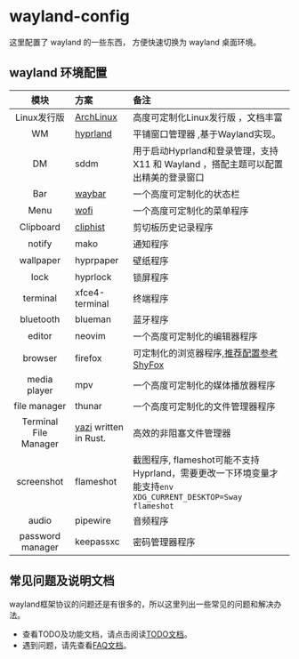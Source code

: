 # wayland-config

这里配置了 wayland 的一些东西， 方便快速切换为 wayland 桌面环境。

## wayland 环境配置

| 模块 | 方案 |  备注   |
| :----: | :----- | :----- |
| Linux发行版 |  [ArchLinux](https://archlinux.org/) | 高度可定制化Linux发行版 ，文档丰富 |
|   WM   |      [hyprland](https://wiki.hyprland.org/) |  平铺窗口管理器 ,基于Wayland实现。|
|   DM   |   sddm |   用于启动Hyprland和登录管理，支持X11 和 Wayland ，搭配主题可以配置出精美的登录窗口 |
|  Bar   |  [waybar](https://github.com/Alexays/Waybar/wiki)  |   一个高度可定制化的状态栏   |
|  Menu  | [wofi](https://hg.sr.ht/~scoopta/wofi) |  一个高度可定制化的菜单程序   |
| Clipboard | [cliphist](https://github.com/sentriz/cliphist)  |  剪切板历史记录程序   |
| notify |  mako |  通知程序   |
| wallpaper| hyprpaper |  壁纸程序   |
|  lock |  hyprlock |  锁屏程序   |
|  terminal | xfce4-terminal  |  终端程序   |
| bluetooth |  blueman |  蓝牙程序   |
|  editor |  neovim |  一个高度可定制化的编辑器程序   |
|  browser |  firefox |  可定制化的浏览器程序,[推荐配置参考ShyFox](https://github.com/Naezr/ShyFox)  |
|  media player |  mpv |  一个高度可定制化的媒体播放器程序   |
|  file manager |  thunar |  一个高度可定制化的文件管理器程序   |
|Terminal File Manager|[yazi](https://github.com/sxyazi/yazi) written in Rust.| 高效的非阻塞文件管理器 |
|  screenshot |  flameshot |  截图程序, flameshot可能不支持Hyprland，需要更改一下环境变量才能支持`env XDG_CURRENT_DESKTOP=Sway flameshot`   |
|  audio |  pipewire |  音频程序   |
|  password manager |  keepassxc |  密码管理器程序   |


## 常见问题及说明文档

wayland框架协议的问题还是有很多的，所以这里列出一些常见的问题和解决办法。


- 查看TODO及功能文档，请点击阅读[TODO文档](docs/TODO.md)。
- 遇到问题，请先查看[FAQ文档](docs/FAQ.md)。

